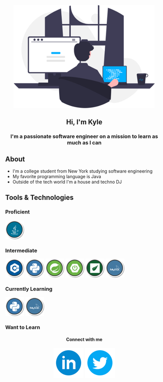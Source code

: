 <div id="header" align="center">
    <img src="images/programmer.svg" width="450px" alt="programmer">
    <h2>Hi, I'm Kyle</h2>
</div>

<h3 align="center">I'm a passionate software engineer on a mission to learn as much as I can</h3>

## About
* I'm a college student from New York studying software engineering
* My favorite programming language is Java
* Outside of the tech world I'm a house and techno DJ

## Tools & Technologies
### Proficient
<a href="https://jdk.java.net/17/"><img src="images/logos/java.svg" width="60ox"></a>

### Intermediate
<a href="https://cplusplusinstitute.com"><img src="images/logos/cplusplus.svg" width="60ox"></a> <a href="https://python.org"><img src="images/logos/python.svg" width="60ox"></a> <a href="https://spring.io"><img src="images/logos/spring.svg" width="60ox"></a> <a href="https://spring.io/projects/spring-boot"><img src="images/logos/springboot.svg" width="60ox"></a> <a href="https://www.thymeleaf.org/"><img src="images/logos/thymeleaf.svg" width="60ox"></a> <a href="https://www.mysql.comg/"><img src="images/logos/mysql.svg" width="60ox"></a>


### Currently Learning
<a href="https://python.org"><img src="images/logos/python.svg" width="60ox"></a> <a href="https://www.mysql.comg/"><img src="images/logos/mysql.svg" width="60ox"></a>

### Want to Learn

<h4 align="center">Connect with me</h4>
<p align="center">
    <a href="https://www.linkedin.com/in/kyleryvn/"><img src="images/logos/linkedin-circle.svg"></a> <img src="images/logos/twitter-circle.svg">
</p>